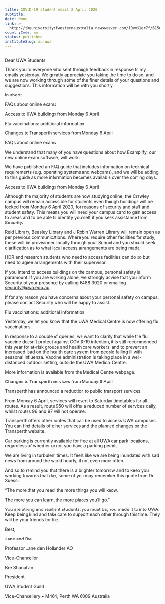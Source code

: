 ```yaml
---
title: COVID-19 student email 2 April 2020
subtitle: 
date: None
link: >-
  http://theuniversityofwesternaustralia.newsweaver.com/10vv51er7f/615gy4lw4vk?email=true&lang=en&a=11&p=4357668
countryCode: au
status: published
instituteSlug: au-uwa
---
```

![]()

Dear UWA Students

Thank you to everyone who sent through feedback in response to my emails yesterday. We greatly appreciate you taking the time to do so, and we are now working through some of the finer details of your questions and suggestions. This information will be with you shortly.

In short:

FAQs about online exams

Access to UWA buildings from Monday 6 April

Flu vaccinations: additional information

Changes to Transperth services from Monday 6 April

FAQs about online exams

We understand that many of you have questions about how Examplify, our new online exam software, will work.

We have published an FAQ guide that includes information on technical requirements (e.g. operating systems and webcams), and we will be adding to this guide as more information becomes available over the coming days.

Access to UWA buildings from Monday 6 April

Although the majority of students are now studying online, the Crawley campus will remain accessible for students even though buildings will be locked from Monday 6 April 2020, for reasons of security and staff and student safety. This means you will need your campus card to gain access to areas and to be able to identify yourself if you seek assistance from Security.

Reid Library, Beasley Library and J Robin Warren Library will remain open as per previous communications. Where you require other facilities for study, these will be provisioned locally through your School and you should seek clarification as to what local access arrangements are being made.

HDR and research students who need to access facilities can do so but need to agree arrangements with their supervisor.

If you intend to access buildings on the campus, personal safety is paramount. If you are working alone, we strongly advise that you inform Security of your presence by calling 6488 3020 or emailing security@uwa.edu.au.

If for any reason you have concerns about your personal safety on campus, please contact Security who will be happy to assist.

Flu vaccinations: additional information

Yesterday, we let you know that the UWA Medical Centre is now offering flu vaccinations.

In response to a couple of queries, we want to clarify that while the flu vaccine doesn’t protect against COVID-19 infection, it is still recommended this year for at-risk groups and health care workers, and to prevent an increased load on the health care system from people falling ill with seasonal influenza. Vaccine administration is taking place in a well-distanced outdoor setting, outside the UWA Medical Centre.

More information is available from the Medical Centre webpage.

Changes to Transperth services from Monday 6 April

Transperth has announced a reduction to public transport services.

From Monday 6 April, services will revert to Saturday timetables for all routes. As a result, route 950 will offer a reduced number of services daily, whilst routes 96 and 97 will not operate.

Transperth offers other routes that can be used to access UWA campuses. You can find details of other services and the planned changes on the Transperth website.

Car parking is currently available for free at all UWA car park locations, regardless of whether or not you have a parking permit.

We are living in turbulent times. It feels like we are being inundated with sad news from around the world hourly, if not even more often.

And so to remind you that there is a brighter tomorrow and to keep you working towards that day, some of you may remember this quote from Dr Suess:

“The more that you read, the more things you will know.

The more you can learn, the more places you’ll go."

You are strong and resilient students, you must be, you made it to into UWA. Keep being kind and take care to support each other through this time. They will be your friends for life.

Best,

Jane and Bre

Professor Jane den Hollander AO

Vice-Chancellor

Bre Shanahan

President

UWA Student Guild

Vice-Chancellery • M464, Perth WA 6009 Australia